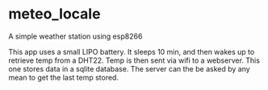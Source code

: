 # meteo_locale
A simple weather station using esp8266

This app uses a small LIPO battery.
It sleeps 10 min, and then wakes up to retrieve temp from a DHT22.
Temp is then sent via wifi to a webserver. This one stores data in a sqlite database.
The server can the be asked by any mean to get the last temp stored.
